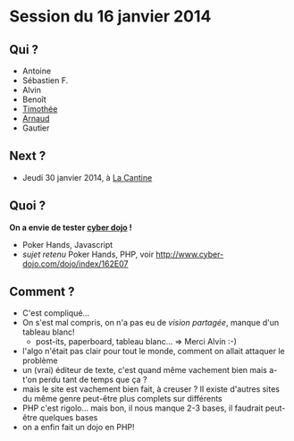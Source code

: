 # Session du 16 janvier 2014

## Qui ?

* Antoine
* Sébastien F.
* Alvin
* Benoît
* [Timothée](http://github.com/hettomei)
* [Arnaud](http://github.com/abailly)
* Gautier

## Next ?

* Jeudi 30 janvier 2014, à [La Cantine](http://cantine.atlantic2.org/evenements/coding-dojo-7/)

## Quoi ?

**On a envie de tester [cyber dojo](http://www.cyber-dojo.com/) !**

* Poker Hands, Javascript
* *sujet retenu* Poker Hands, PHP, voir http://www.cyber-dojo.com/dojo/index/162E07

## Comment ?

* C'est compliqué...
* On s'est mal compris, on n'a pas eu de *vision partagée*, manque d'un tableau blanc! 
   * post-its, paperboard, tableau blanc... => Merci Alvin :-)
* l'algo n'était pas clair pour tout le monde, comment on allait attaquer le problème
* un (vrai) éditeur de texte, c'est quand même vachement bien mais a-t'on perdu tant de temps que ça ? 
* mais le site est vachement bien fait, à creuser ? Il existe d'autres sites du même genre peut-être plus complets sur différents
* PHP c'est rigolo... mais bon, il nous manque 2-3 bases, il faudrait peut-être quelques bases
* on a enfin fait un dojo en PHP!
